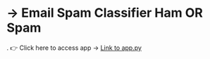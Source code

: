 #  -> Email Spam Classifier Ham OR Spam

. 
👉  Click here to access app  ->    [Link to app.py](app.py)
